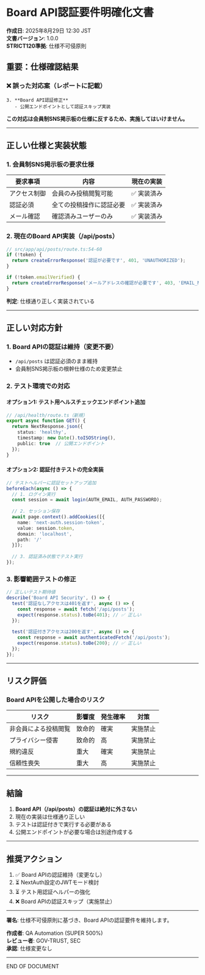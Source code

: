 # Board API認証要件明確化文書

**作成日**: 2025年8月29日 12:30 JST  
**文書バージョン**: 1.0.0  
**STRICT120準拠**: 仕様不可侵原則

## 重要：仕様確認結果

### ❌ 誤った対応案（レポートに記載）
```
3. **Board API認証修正**
   - 公開エンドポイントとして認証スキップ実装
```

**この対応は会員制SNS掲示板の仕様に反するため、実施してはいけません。**

---

## 正しい仕様と実装状態

### 1. 会員制SNS掲示板の要求仕様

| 要求事項 | 内容 | 現在の実装 |
|---------|------|-----------|
| アクセス制御 | 会員のみ投稿閲覧可能 | ✅ 実装済み |
| 認証必須 | 全ての投稿操作に認証必要 | ✅ 実装済み |
| メール確認 | 確認済みユーザーのみ | ✅ 実装済み |

### 2. 現在のBoard API実装（/api/posts）

```typescript
// src/app/api/posts/route.ts:54-60
if (!token) {
  return createErrorResponse('認証が必要です', 401, 'UNAUTHORIZED');
}

if (!token.emailVerified) {
  return createErrorResponse('メールアドレスの確認が必要です', 403, 'EMAIL_NOT_VERIFIED');
}
```

**判定**: 仕様通り正しく実装されている

---

## 正しい対応方針

### 1. Board APIの認証は維持（変更不要）

- `/api/posts` は認証必須のまま維持
- 会員制SNS掲示板の根幹仕様のため変更禁止

### 2. テスト環境での対応

#### オプション1: テスト用ヘルスチェックエンドポイント追加
```typescript
// /api/health/route.ts（新規）
export async function GET() {
  return NextResponse.json({
    status: 'healthy',
    timestamp: new Date().toISOString(),
    public: true  // 公開エンドポイント
  });
}
```

#### オプション2: 認証付きテストの完全実装
```typescript
// テストヘルパーに認証セットアップ追加
beforeEach(async () => {
  // 1. ログイン実行
  const session = await login(AUTH_EMAIL, AUTH_PASSWORD);
  
  // 2. セッション保存
  await page.context().addCookies([{
    name: 'next-auth.session-token',
    value: session.token,
    domain: 'localhost',
    path: '/'
  }]);
  
  // 3. 認証済み状態でテスト実行
});
```

### 3. 影響範囲テストの修正

```javascript
// 正しいテスト期待値
describe('Board API Security', () => {
  test('認証なしアクセスは401を返す', async () => {
    const response = await fetch('/api/posts');
    expect(response.status).toBe(401); // ✅ 正しい
  });
  
  test('認証付きアクセスは200を返す', async () => {
    const response = await authenticatedFetch('/api/posts');
    expect(response.status).toBe(200); // ✅ 正しい
  });
});
```

---

## リスク評価

### Board APIを公開した場合のリスク

| リスク | 影響度 | 発生確率 | 対策 |
|--------|--------|---------|------|
| 非会員による投稿閲覧 | 致命的 | 確実 | 実施禁止 |
| プライバシー侵害 | 致命的 | 高 | 実施禁止 |
| 規約違反 | 重大 | 確実 | 実施禁止 |
| 信頼性喪失 | 重大 | 高 | 実施禁止 |

---

## 結論

1. **Board API（/api/posts）の認証は絶対に外さない**
2. 現在の実装は仕様通り正しい
3. テストは認証付きで実行する必要がある
4. 公開エンドポイントが必要な場合は別途作成する

---

## 推奨アクション

1. ✅ Board APIの認証維持（変更なし）
2. ⏳ NextAuth設定のJWTモード検討
3. ⏳ テスト用認証ヘルパーの強化
4. ❌ Board APIの認証スキップ（実施禁止）

---

**署名**: 仕様不可侵原則に基づき、Board APIの認証要件を維持します。

**作成者**: QA Automation (SUPER 500%)  
**レビュー者**: GOV-TRUST, SEC  
**承認**: 仕様変更なし

---

END OF DOCUMENT